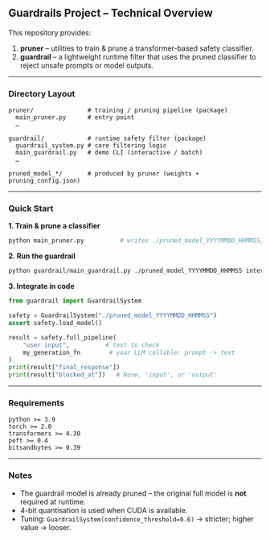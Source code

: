 ## Guardrails Project – Technical Overview

This repository provides:

1. **pruner** – utilities to train & prune a transformer-based safety classifier.
2. **guardrail** – a lightweight runtime filter that uses the pruned classifier to reject unsafe prompts or model outputs.

---
### Directory Layout
```
pruner/               # training / pruning pipeline (package)
  main_pruner.py      # entry point
  …

guardrail/            # runtime safety filter (package)
  guardrail_system.py # core filtering logic
  main_guardrail.py   # demo CLI (interactive / batch)
  …

pruned_model_*/       # produced by pruner (weights + pruning_config.json)
```

---
### Quick Start
**1. Train & prune a classifier**
```bash
python main_pruner.py          # writes ./pruned_model_YYYYMMDD_HHMMSS/
```

**2. Run the guardrail**
```bash
python guardrail/main_guardrail.py ./pruned_model_YYYYMMDD_HHMMSS interactive
```

**3. Integrate in code**
```python
from guardrail import GuardrailSystem

safety = GuardrailSystem("./pruned_model_YYYYMMDD_HHMMSS")
assert safety.load_model()

result = safety.full_pipeline(
    "user input",          # text to check
    my_generation_fn        # your LLM callable: prompt -> text
)
print(result["final_response"])
print(result["blocked_at"])   # None, 'input', or 'output'
```

---
### Requirements
```
python >= 3.9
torch >= 2.0
transformers >= 4.30
peft >= 0.4
bitsandbytes >= 0.39
```

---
### Notes
* The guardrail model is already pruned – the original full model is **not** required at runtime.
* 4-bit quantisation is used when CUDA is available.
* Tuning: `GuardrailSystem(confidence_threshold=0.6)` → stricter; higher value → looser.
